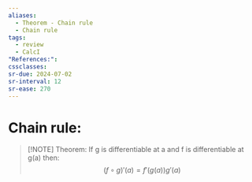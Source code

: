 ```yaml
---
aliases:
  - Theorem - Chain rule
  - Chain rule
tags:
  - review
  - CalcI
"References:": 
cssclasses:
sr-due: 2024-07-02
sr-interval: 12
sr-ease: 270
---
```

# Chain rule: 


> [!NOTE] Theorem: 
> If g is differentiable at a and f is differentiable at g(a) then: 
> $$
> (f\circ g)' (a) = f' (g(a))g'(a)
> $$


